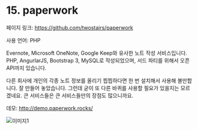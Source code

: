 # 15. paperwork

페이지 링크: https://github.com/twostairs/paperwork

사용 언어: PHP

Evernote, Microsoft OneNote, Google Keep와 유사한 노트 작성 서비스입니다. PHP, AngurlarJS, Bootstrap 3, MySQL로 작성되었으며, 서드 파티를 위해서 오픈 API까지 있습니다. 

다른 회사에 개인의 각종 노트 정보를 올리기 찝찝하다면 한 번 설치해서 사용해 볼만합니다. 잘 만들어 놓았습니다. 그런데 굳이 또 다른 바퀴를 사용할 필요가 있을지는 모르겠네요. 큰 서비스들은 큰 서비스들만의 장점도 많으니까요. 

데모: http://demo.paperwork.rocks/

![이미지1](../img/002$21.png)